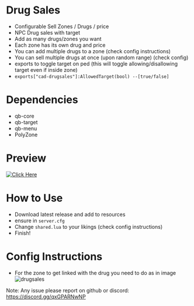 # Drug Sales

- Configurable Sell Zones / Drugs / price
- NPC Drug sales with target
- Add as many drugs/zones you want
- Each zone has its own drug and price
- You can add multiple drugs to a zone (check config instructions)
- You can sell multiple drugs at once (upon random range) (check config)
- exports to toggle target on ped (this will toggle allowing/disallowing target even if inside zone)
- `exports["cad-drugsales"]:AllowedTarget(bool) --[true/false]`

# Dependencies

- qb-core
- qb-target
- qb-menu
- PolyZone

# Preview

[![Click Here](https://user-images.githubusercontent.com/72443203/169163591-d4956c2d-436d-4a42-8c75-71398fc2c273.png)](https://www.youtube.com/watch?v=0EmvAfaEDzE)

# How to Use

- Download latest release and add to resources
- ensure in `server.cfg`
- Change `shared.lua` to your likings (check config instructions)
- Finish!

# Config Instructions

- For the zone to get linked with the drug you need to do as in image
![drugsales](https://user-images.githubusercontent.com/72443203/196422177-74083e14-0107-435b-9f8d-43d591096904.png)

Note: Any issue please report on github or discord: https://discord.gg/qxGPARNwNP
